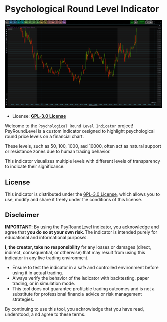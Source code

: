 # Psychological Round Level Indicator

![preview Psychological Round Level Indicator](./.github/assets/image.png)

- License: **[GPL-3.0 License](./license.txt)**

Welcome to the `Psychological Round Level Indicator` project! 
  PsyRoundLevel is a custom indicator designed to highlight psychological 
  round price levels on a financial chart. 

These levels, such as 50, 100, 1000, and 10000, often act as natural support 
  or resistance zones due to human trading behavior. 

This indicator visualizes multiple levels with different levels of transparency 
  to indicate their significance.
 
## License

This indicator is distributed under the [GPL-3.0 License](./license.txt), 
  which allows you to use, modify and share it freely under the conditions 
  of this license.

## Disclaimer

**IMPORTANT**: By using the PsyRoundLevel indicator, you acknowledge and agree 
  that **you do so at your own risk**. The indicator is intended purely for educational 
  and informational purposes. 

**I, the creator, take no responsibility** for any losses or damages (direct, indirect, 
  consequential, or otherwise) that may result from using this indicator in any live 
  trading environment.

- Ensure to test the indicator in a safe and controlled environment 
  before using it in actual trading.
- Always verify the behavior of the indicator with backtesting, paper 
  trading, or in simulation mode.
- This tool does not guarantee profitable trading outcomes and is not a 
  substitute for professional financial advice or risk management strategies.

By continuing to use this tool, you acknowledge that you have read, understood, a
  nd agree to these terms.
